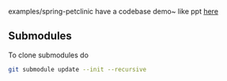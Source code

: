 examples/spring-petclinic have a codebase demo~ like ppt
[here](https://speakerdeck.com/michaelisvy/spring-petclinic-sample-application)

## Submodules
To clone submodules do
```sh
git submodule update --init --recursive
```
